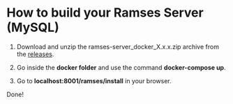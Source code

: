 # How to build your Ramses Server (MySQL)

1. Download and unzip the ramses-server_docker_X.x.x.zip archive from the [releases](https://github.com/RxLaboratory/Ramses-Server/releases).

2. Go inside the **docker folder** and use the command **docker-compose up**.

3. Go to **localhost:8001/ramses/install** in your browser.

Done!


